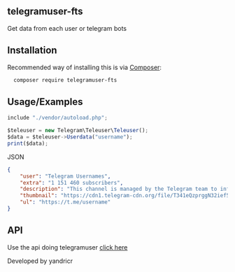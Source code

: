 
## telegramuser-fts
Get data from each user or telegram bots
## Installation

Recommended way of installing this is via [Composer](https://getcomposer.org/):

```bash
  composer require telegramuser-fts
```
## Usage/Examples
```javascript
include "./vendor/autoload.php";

$teleuser = new Telegram\Teleuser\Teleuser();
$data = $teleuser->Userdata("username");
print($data);
```

JSON
```json
{
    "user": "Telegram Usernames",
    "extra": "1 151 460 subscribers",
    "description": "This channel is managed by the Telegram team to inform users about updates\nrelated to auctions for usernames and other items on the Telegram platform.",
    "thumbnail": "https://cdn1.telegram-cdn.org/file/T341eQzprggN32ief5E7w96AVAvdftPmib0vax-k67yKwkGL2r9g3PMZ4L1y-s2Zw6HJaxNDIl8DWSQRUqItHSfBTKflRsOUC7GNbSt4UPWYttGQXPyS3rushCRQsg2q7LxUIziV6-ppnBgHIU6tXXRSEpeYzyR36wn0oLfVgqjEb4IUk9T4hQxLxKd9k_7F07xdTqWjtpKDdoujPqi0QZiI02NMSskwpZey0RWPiyEt_dFkB1Scev_AP2w1glwDdb3JnIk6-EQURig_Qx47YOpVQP4IF6PAjM93DZoJLP9HWhwmhyuJgaIX9NYyrm9k7DWZsEQGkY9GzT0esMYWhg.jpg",
    "ul": "https://t.me/username"
}
```
## API
Use the api doing telegramuser [click here](https://telegramuser.projectsrpp.repl.co/)

Developed by yandricr